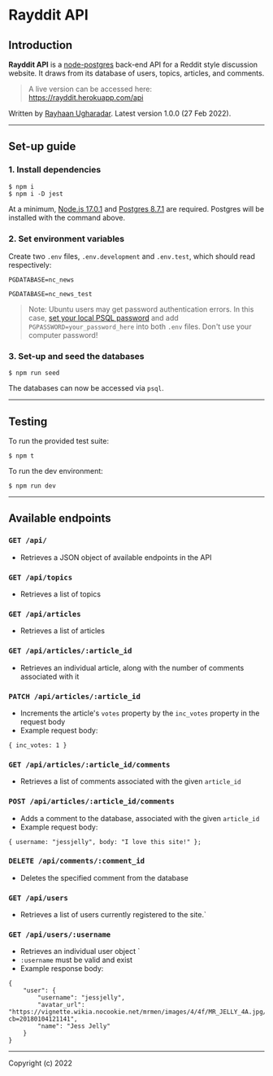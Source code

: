 # Rayddit API

## Introduction

**Rayddit API** is a [node-postgres](https://node-postgres.com/) back-end API for a Reddit style discussion website. It draws from its database of users, topics, articles, and comments.

> A live version can be accessed here: https://rayddit.herokuapp.com/api

Written by [Rayhaan Ugharadar](github.com/Rayhaan2k9). Latest version 1.0.0 (27 Feb 2022).

---
## Set-up guide
### 1. Install dependencies
```
$ npm i
$ npm i -D jest
```
At a minimum, [Node.js 17.0.1](https://nodejs.org/en/download/) and [Postgres 8.7.1](https://www.postgresql.org/download/) are required. Postgres will be installed with the command above.

### 2. Set environment variables
Create two `.env` files, `.env.development` and `.env.test`, which should read respectively:
```
PGDATABASE=nc_news
```
```
PGDATABASE=nc_news_test
```
> Note: Ubuntu users may get password authentication errors. In this case, [set your local PSQL password](https://www.eukhost.com/blog/webhosting/postgres-gives-an-error-of-password-authentication-failed-for-user/) and add `PGPASSWORD=your_password_here` into both `.env` files. Don't use your computer password!

### 3. Set-up and seed the databases
```
$ npm run seed
```
The databases can now be accessed via `psql`.

---
## Testing
To run the provided test suite:
```
$ npm t
```
To run the dev environment:
```
$ npm run dev
```

---
## Available endpoints

### `GET /api/`
- Retrieves a JSON object of available endpoints in the API

### `GET /api/topics`
- Retrieves a list of topics

### `GET /api/articles`
- Retrieves a list of articles

### `GET /api/articles/:article_id`
- Retrieves an individual article, along with the number of comments associated with it

### `PATCH /api/articles/:article_id`
- Increments the article's `votes` property by the `inc_votes` property in the request body
- Example request body: 
```
{ inc_votes: 1 }
```
### `GET /api/articles/:article_id/comments`
- Retrieves a list of comments associated with the given `article_id`

### `POST /api/articles/:article_id/comments`
- Adds a comment to the database, associated with the given `article_id`
- Example request body:
```
{ username: "jessjelly", body: "I love this site!" };
```
### `DELETE /api/comments/:comment_id`
- Deletes the specified comment from the database

### `GET /api/users`
- Retrieves a list of users currently registered to the site.`

### `GET /api/users/:username`
- Retrieves an individual user object `
- `:username` must be valid and exist
- Example response body:
```
{
	"user": {
		"username": "jessjelly",
		"avatar_url": "https://vignette.wikia.nocookie.net/mrmen/images/4/4f/MR_JELLY_4A.jpg/revision/latest?cb=20180104121141",
		"name": "Jess Jelly"
	}
}
```
---
Copyright (c) 2022
